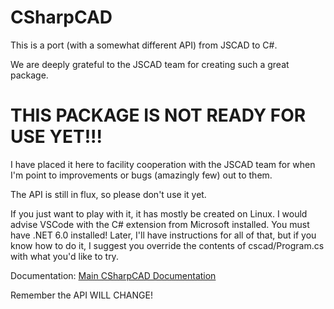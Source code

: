 # CSharpCAD

This is a port (with a somewhat different API) from JSCAD to C#.

We are deeply grateful to the JSCAD team for creating such a great package.

# THIS PACKAGE IS NOT READY FOR USE YET!!!

I have placed it here to facility cooperation with the JSCAD team for
when I'm point to improvements or bugs (amazingly few) out to them.

The API is still in flux, so please don't use it yet.

If you just want to play with it, it has mostly be created on Linux.
I would advise VSCode with the C# extension from Microsoft installed.
You must have .NET 6.0 installed!
Later, I'll have instructions for all of that, but if you know how to
do it, I suggest you override the contents of cscad/Program.cs with
what you'd like to try.

Documentation:
[Main CSharpCAD Documentation](https://briansturgill.github.io/CSharpCAD/CSharpCADDocs.html)


Remember the API WILL CHANGE!
